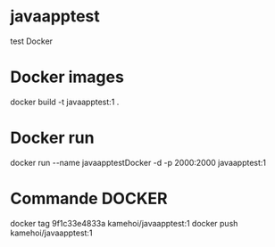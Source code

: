 # javaapptest
test Docker

# Docker images
docker build -t javaapptest:1 .

# Docker run
docker run --name javaapptestDocker -d -p 2000:2000 javaapptest:1


# Commande DOCKER
docker tag 9f1c33e4833a kamehoi/javaapptest:1
docker push kamehoi/javaapptest:1

